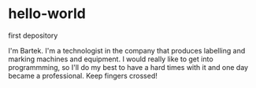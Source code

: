 # hello-world
first depository

I'm Bartek. I'm a technologist in the company that produces labelling and marking machines and equipment.
I would really like to get into programmming, so I'll do my best to have a hard times with it and one day became a professional.
Keep fingers crossed!
